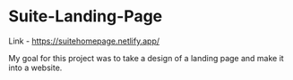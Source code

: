 # Suite-Landing-Page

Link - https://suitehomepage.netlify.app/

My goal for this project was to take a design of a landing page and make it into a website.

